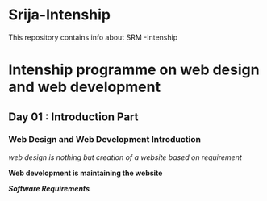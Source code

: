 # Srija-Intenship
This repository contains info about SRM -Intenship
# Intenship programme on web design and web development

## Day 01 : Introduction Part

### Web Design and Web Development Introduction

*web design is nothing but creation of a website based on requirement*

**Web development is maintaining the website**

***Software Requirements***
